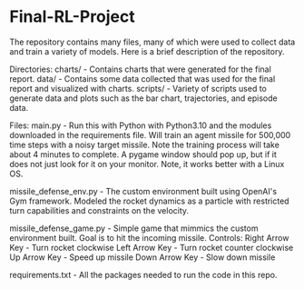 # Final-RL-Project
The repository contains many files, many of which were used to collect data and train a variety of models. Here is a brief description of the repository.

Directories:
charts/ - Contains charts that were generated for the final report.
data/ - Contains some data collected that was used for the final report and visualized with charts.
scripts/ - Variety of scripts used to generate data and plots such as the bar chart, trajectories, and episode data.

Files:
main.py - Run this with Python with Python3.10 and the modules downloaded in the requirements file. Will train an agent missile for 500,000 time steps with
          a noisy target missile. Note the training process will take about 4 minutes to complete. A pygame window should pop up, but if it does not just look
          for it on your monitor. Note, it works better with a Linux OS.

missile_defense_env.py - The custom environment built using OpenAI's Gym framework. Modeled the rocket dynamics as a particle with restricted turn capabilities
                         and constraints on the velocity.

missile_defense_game.py - Simple game that mimmics the custom environment built. Goal is to hit the incoming missile.
                          Controls:
                                Right Arrow Key - Turn rocket clockwise
                                Left Arrow Key - Turn rocket counter clockwise
                                Up Arrow Key - Speed up missile
                                Down Arrow Key - Slow down missile

requirements.txt - All the packages needed to run the code in this repo.

